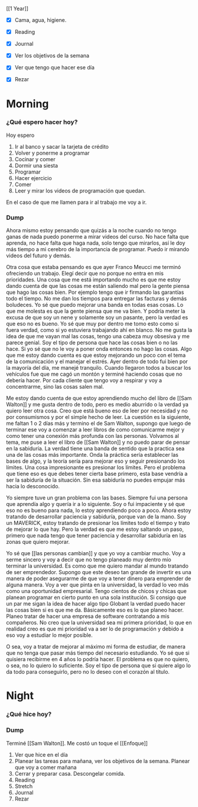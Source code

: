 [[1 Year]]

+ [x] Cama, agua, higiene.
+ [x]  Reading
+ [x] Journal
+ [x] Ver los objetivos de la semana
+ [x] Ver que tengo que hacer ese día
+ [x]  Rezar




# Morning 

### ¿Qué espero hacer hoy?
Hoy espero
1. Ir al banco y sacar la tarjeta de crédito 
2. Volver  y ponerme a programar 
3. Cocinar y comer
4. Dormir una siesta
5. Programar 
6. Hacer ejercicio 
7. Comer
8. Leer y mirar los videos de programación que quedan. 

En el caso de que me llamen para ir al trabajo me voy a ir. 




### Dump
Ahora mismo estoy pensando que quizás a la noche cuando no tengo ganas de nada puedo ponerme a mirar videos del curso. No hace falta que aprenda, no hace falta que haga nada, solo tengo que mirarlos, así le doy más tiempo a mi cerebro de la importancia de programar. Puedo ir mirando videos del futuro y demás.

Otra cosa que estaba pensando es que ayer Franco Meucci me terminó ofreciendo un trabajo. Elegí decir que no porque no entra en mis prioridades. Una cosa que me está importando mucho es que me estoy dando cuenta de que las cosas me están saliendo mal pero la gente piensa que hago las cosas bien. Por ejemplo tengo que ir firmando las garantías todo el tiempo. No me dan los tiempos para entregar las facturas y demás boludeces. Yo sé que puedo mejorar una banda en todas esas cosas. Lo que me molesta es que la gente piensa que me va bien. Y podría meter la excusa de que soy un nene y solamente soy un pasante, pero la verdad es que eso no es bueno. Yo sé que muy por dentro me tomo esto como si fuera verdad, como si yo estuviera trabajando ahí en blanco. No me gusta la idea de que me vayan mal las cosas, tengo una cabeza muy obsesiva y me parece genial. Soy el tipo de persona que hace las cosas bien o no las hace. Si yo sé que no le voy a poner onda entonces no hago las cosas. Algo que me estoy dando cuenta es que estoy mejorando un poco con el tema de la comunicación y el manejar el estrés. Ayer dentro de todo fui bien por la mayoría del día, me manejé tranquilo. Cuando llegaron todos a buscar los vehículos fue que me cagó un montón y terminé haciendo cosas que no debería hacer. Por cada cliente que tengo voy a respirar y voy a concentrarme, sino las cosas salen mal.

Me estoy dando cuenta de que estoy aprendiendo mucho del libro de [[Sam Walton]] y me gusta dentro de todo, pero es medio aburrido o la verdad ya quiero leer otra cosa. Creo que está bueno eso de leer por necesidad y no por consumismos y por el simple hecho de leer. La cuestión es la siguiente, me faltan 1 o 2 días más y termino el de Sam Walton, supongo que luego de terminar ese voy a comenzar a leer libros de como comunicarme mejor y como tener una conexión más profunda con las personas.  Volvamos al tema, me puse a leer el libro de [[Sam Walton]] y no puedo parar de pensar en la sabiduría. La verdad tiene una banda de sentido que la practica sea una de las cosas más importante. Onda la práctica sería establecer las bases de algo, y la teoría sería para mejorar eso y seguir presionando los límites. Una cosa impresionante es presionar los límites. Pero el problema que tiene eso es que debes tener cierta base primero, esta base vendría a ser la sabiduría de la situación. Sin esa sabiduría no puedes empujar más hacia lo desconocido.

Yo siempre tuve un gran problema con las bases. Siempre fui una persona que aprendía algo y quería ir a lo siguiente. Soy o fui impaciente y sé que eso no es bueno para nada, lo estoy aprendiendo poco a poco. Ahora estoy tratando de desarrollar paciencia y sabiduría, porque van de la mano. Soy un MAVERICK, estoy tratando de presionar los límites todo el tiempo y trato de mejorar lo que hay.  Pero la verdad es que me estoy saltando un paso, primero que nada tengo que tener paciencia y desarrollar sabiduría en las zonas que quiero mejorar. 

Yo sé que [[las personas cambian]] y que yo voy a cambiar mucho. Voy a serme sincero y voy a decir que no tengo planeado muy dentro mío terminar la universidad. Es como que me quiero mandar al mundo tratando de ser emprendedor. Supongo que este deseo tan grande de invertir es una manera de poder asegurarme de que voy a tener dinero para emprender de alguna manera.  Voy a ver que pinta en la universidad, la verdad lo veo más como una oportunidad empresarial. Tengo cientos de chicos y chicas que planean programar en cierto punto en una sola institución. Si consigo que un par me sigan la idea de hacer algo tipo Globant la verdad puedo hacer las cosas bien si es que me da. Básicamente eso es lo que planeo hacer. Planeo tratar de hacer una empresa de software contratando a mis compañeros. No creo que la universidad sea mi primera prioridad, lo que en realidad creo es que mi prioridad va a ser lo de programación y debido a eso voy a estudiar lo mejor posible. 

O sea, voy a tratar de mejorar al máximo mi forma de estudiar, de manera que no tenga que pasar más tiempo del necesario estudiando. Yo sé que si quisiera recibirme en 4 años lo podría hacer. El problema es que no quiero, o sea, no lo quiero lo suficiente. Soy el tipo de persona que si quiere algo lo da todo para conseguirlo, pero no lo deseo con el corazón al título. 





# Night 
### ¿Qué hice hoy?






### Dump
Terminé [[Sam Walton]]. Me costó un toque el [[Enfoque]]





 


1.  Ver que hice en el día
2.  Planear las tareas para mañana, ver los objetivos de la semana. Planear que voy a comer mañana
3.  Cerrar y preparar casa. Descongelar comida.
4.  Reading
5.  Stretch
6.  Journal
7.  Rezar



